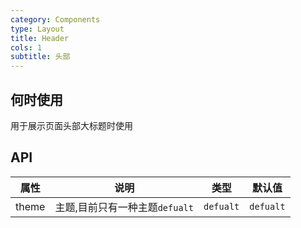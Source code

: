 ```yaml
---
category: Components
type: Layout
title: Header
cols: 1
subtitle: 头部
---
```


## 何时使用

用于展示页面头部大标题时使用

## API

| 属性 | 说明 | 类型 | 默认值 |
| --- | --- | --- | --- |
| theme | 主题,目前只有一种主题`defualt` | `defualt` | `defualt` |
